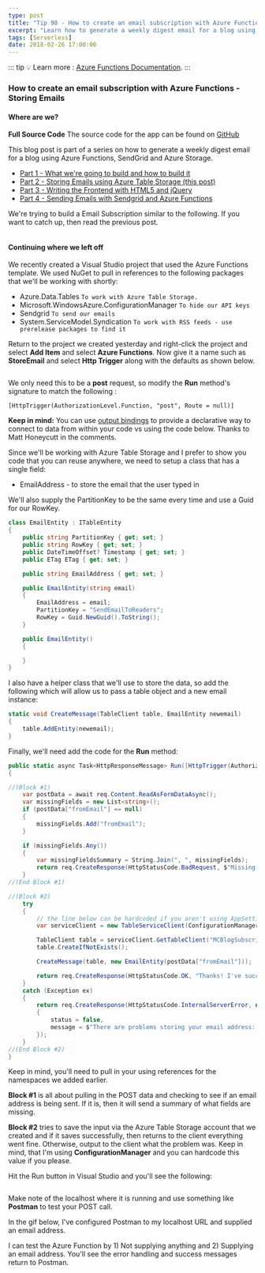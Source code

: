 ```yaml
---
type: post
title: "Tip 98 - How to create an email subscription with Azure Functions - storing emails"
excerpt: "Learn how to generate a weekly digest email for a blog using Azure Functions, SendGrid and Azure Storage"
tags: [Serverless]
date: 2018-02-26 17:00:00
---
```


::: tip
:bulb: Learn more : [Azure Functions Documentation](https://docs.microsoft.com/azure/azure-functions/?WT.mc_id=docs-azuredevtips-azureappsdev).
:::

### How to create an email subscription with Azure Functions - Storing Emails

#### Where are we?

**Full Source Code** The source code for the app can be found on [GitHub](https://github.com/mbcrump/EmailSubscription?WT.mc_id=github-azuredevtips-azureappsdev)


This blog post is part of a series on how to generate a weekly digest email for a blog using Azure Functions, SendGrid and Azure Storage.

* [Part 1 - What we're going to build and how to build it](https://microsoft.github.io/AzureTipsAndTricks/blog/tip97.html)
* [Part 2 - Storing Emails using Azure Table Storage (this post)](https://microsoft.github.io/AzureTipsAndTricks/blog/tip98.html)
* [Part 3 - Writing the Frontend with HTML5 and jQuery](https://microsoft.github.io/AzureTipsAndTricks/blog/tip99.html)
* [Part 4 - Sending Emails with Sendgrid and Azure Functions](https://microsoft.github.io/AzureTipsAndTricks/blog/tip100.html)

We're trying to build a Email Subscription similar to the following. If you want to catch up, then read the previous post.

<img :src="$withBase('/files/emailsub1.png')">

#### Continuing where we left off

We recently created a Visual Studio project that used the Azure Functions template. We used NuGet to pull in references to the following packages that we'll be working with shortly:

* Azure.Data.Tables `To work with Azure Table Storage.`
* Microsoft.WindowsAzure.ConfigurationManager `To hide our API keys`
* Sendgrid `To send our emails`
* System.ServiceModel.Syndication `To work with RSS feeds - use prerelease packages to find it`

Return to the project we created yesterday and right-click the project and select **Add Item** and select **Azure Functions**. Now give it a name such as **StoreEmail** and select **Http Trigger** along with the defaults as shown below.

<img :src="$withBase('/files/emailsub6.png')">

We only need this to be a **post** request, so modify the **Run** method's signature to match the following :

`[HttpTrigger(AuthorizationLevel.Function, "post", Route = null)]`

**Keep in mind:** You can use [output bindings](https://docs.microsoft.com/azure/azure-functions/functions-triggers-bindings?WT.mc_id=docs-azuredevtips-azureappsdev) to provide a declarative way to connect to data from within your code vs using the code below. Thanks to Matt Honeycutt in the comments.

Since we'll be working with Azure Table Storage and I prefer to show you code that you can reuse anywhere, we need to setup a class that has a single field:

* EmailAddress - to store the email that the user typed in

We'll also supply the PartitionKey to be the same every time and use a Guid for our RowKey.

```csharp
class EmailEntity : ITableEntity
{
    public string PartitionKey { get; set; }
    public string RowKey { get; set; }
    public DateTimeOffset? Timestamp { get; set; }
    public ETag ETag { get; set; }

    public string EmailAddress { get; set; }

    public EmailEntity(string email)
    {
        EmailAddress = email;
        PartitionKey = "SendEmailToReaders";
        RowKey = Guid.NewGuid().ToString();
    }

    public EmailEntity()
    {

    }
}

```

I also have a helper class that we'll use to store the data, so add the following which will allow us to pass a table object and a new email instance:

```csharp
static void CreateMessage(TableClient table, EmailEntity newemail)
{
    table.AddEntity(newemail);
}
```

Finally, we'll need add the code for the **Run** method:

```csharp
public static async Task<HttpResponseMessage> Run([HttpTrigger(AuthorizationLevel.Function, "post", Route = null)]HttpRequestMessage req, TraceWriter log)
{

//(Block #1)
    var postData = await req.Content.ReadAsFormDataAsync();
    var missingFields = new List<string>();
    if (postData["fromEmail"] == null)
    {
        missingFields.Add("fromEmail");
    }

    if (missingFields.Any())
    {
        var missingFieldsSummary = String.Join(", ", missingFields);
        return req.CreateResponse(HttpStatusCode.BadRequest, $"Missing field(s): {missingFieldsSummary}");
    }
//(End Block #1)

//(Block #2)
    try
    {
        // the line below can be hardcoded if you aren't using AppSettings
        var serviceClient = new TableServiceClient(ConfigurationManager.AppSettings["TableStorageConnString"]);

        TableClient table = serviceClient.GetTableClient("MCBlogSubscribers");
        table.CreateIfNotExists();

        CreateMessage(table, new EmailEntity(postData["fromEmail"]));

        return req.CreateResponse(HttpStatusCode.OK, "Thanks! I've successfully received your request. "); //
    }
    catch (Exception ex)
    {
        return req.CreateResponse(HttpStatusCode.InternalServerError, new
        {
            status = false,
            message = $"There are problems storing your email address: {ex.GetType()}"
        });
    }
//(End Block #2)
}
```

Keep in mind, you'll need to pull in your using references for the namespaces we added earlier.


**Block #1** is all about pulling in the POST data and checking to see if an email address is being sent. If it is, then it will send a summary of what fields are missing.

**Block #2** tries to save the input via the Azure Table Storage account that we created and if it saves successfully, then returns to the client everything went fine. Otherwise, output to the client what the problem was. Keep in mind, that I'm using **ConfigurationManager** and you can hardcode this value if you please.

Hit the Run button in Visual Studio and you'll see the following:

<img :src="$withBase('/files/emailsub7.png')">

Make note of the localhost where it is running and use something like **Postman** to test your POST call.

In the gif below, I've configured Postman to my localhost URL and supplied an email address.

I can test the Azure Function by 1) Not supplying anything and 2) Supplying an email address. You'll see the error handling and success messages return to Postman.

<img :src="$withBase('/files/emailsub7.gif')">

